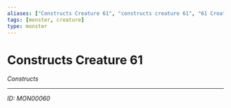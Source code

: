 ```yaml
---
aliases: ["Constructs Creature 61", "constructs creature 61", "61 Creature Constructs"]
tags: [monster, creature]
type: monster
---
```


# Constructs Creature 61

*Constructs*

---
*ID: MON00060*